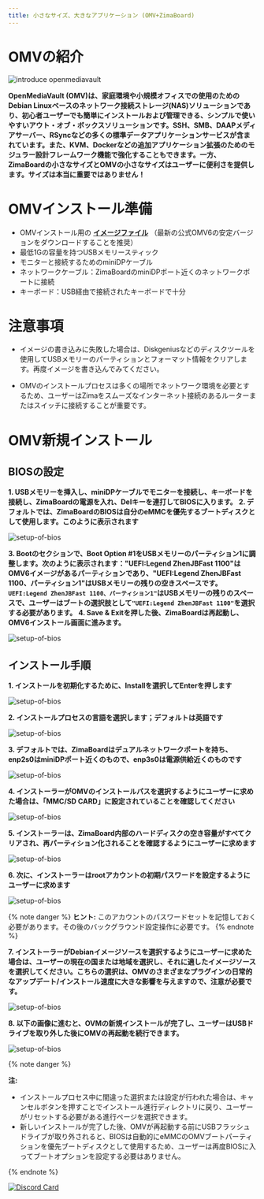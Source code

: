 ```yaml
---
title: 小さなサイズ、大きなアプリケーション (OMV+ZimaBoard)
---
```

# OMVの紹介

![introduce openmediavault](/images/Small-body-Big-applications-(OMV+Zima)/introduce-openmediavault.png)

**OpenMediaVault (OMV)は、家庭環境や小規模オフィスでの使用のためのDebian Linuxベースのネットワーク接続ストレージ(NAS)ソリューションであり、初心者ユーザーでも簡単にインストールおよび管理できる、シンプルで使いやすいアウト・オブ・ボックスソリューションです。SSH、SMB、DAAPメディアサーバー、RSyncなどの多くの標準データアプリケーションサービスが含まれています。また、KVM、Dockerなどの追加アプリケーション拡張のためのモジュラー設計フレームワーク機能で強化することもできます。一方、ZimaBoardの小さなサイズとOMVの小さなサイズはユーザーに便利さを提供します。サイズは本当に重要ではありません！**

# OMVインストール準備

- OMVインストール用の [**イメージファイル**](https://www.openmediavault.org/download.html) （最新の公式OMV6の安定バージョンをダウンロードすることを推奨）
- 最低1Gの容量を持つUSBメモリースティック
- モニターと接続するためのminiDPケーブル
- ネットワークケーブル：ZimaBoardのminiDPポート近くのネットワークポートに接続
- キーボード：USB経由で接続されたキーボードで十分

# 注意事項

- イメージの書き込みに失敗した場合は、Diskgeniusなどのディスクツールを使用してUSBメモリーのパーティションとフォーマット情報をクリアします。再度イメージを書き込んでみてください。

- OMVのインストールプロセスは多くの場所でネットワーク環境を必要とするため、ユーザーはZimaをスムーズなインターネット接続のあるルーターまたはスイッチに接続することが重要です。

# OMV新規インストール

## BIOSの設定

**1. USBメモリーを挿入し、miniDPケーブルでモニターを接続し、キーボードを接続し、ZimaBoardの電源を入れ、Delキーを連打してBIOSに入ります。**
**2. デフォルトでは、ZimaBoardのBIOSは自分のeMMCを優先するブートディスクとして使用します。このように表示されます**

![setup-of-bios](/images/Small-body-Big-applications-(OMV+Zima)/setup-of-bios.jpeg)

**3. Bootのセクションで、Boot Option #1をUSBメモリーのパーティション1に調整します。次のように表示されます："UEFI:Legend ZhenJBFast 1100"はOMV6イメージがあるパーティションであり、"UEFI:Legend ZhenJBFast 1100、パーティション1"はUSBメモリーの残りの空きスペースです。`UEFI:Legend ZhenJBFast 1100、パーティション1"`はUSBメモリーの残りのスペースで、ユーザーはブートの選択肢として`"UEFI:Legend ZhenJBFast 1100"`を選択する必要があります。**
**4. Save & Exitを押した後、ZimaBoardは再起動し、OMV6インストール画面に進みます。**

![setup-of-bios](/images/Small-body-Big-applications-(OMV+Zima)/chosse-uefi-boot.jpeg)

## インストール手順

**1. インストールを初期化するために、Installを選択してEnterを押します**

![setup-of-bios](/images/Small-body-Big-applications-(OMV+Zima)/install-omv.png)

**2. インストールプロセスの言語を選択します；デフォルトは英語です**

![setup-of-bios](/images/Small-body-Big-applications-(OMV+Zima)/select-language.png)

**3. デフォルトでは、ZimaBoardはデュアルネットワークポートを持ち、enp2s0はminiDPポート近くのもので、enp3s0は電源供給近くのものです**

![setup-of-bios](/images/Small-body-Big-applications-(OMV+Zima)/choose-lan-port.jpeg)

**4. インストーラーがOMVのインストールパスを選択するようにユーザーに求めた場合は、「MMC/SD CARD」に設定されていることを確認してください**

![setup-of-bios](/images/Small-body-Big-applications-(OMV+Zima)/choose-emmc.jpeg)

**5. インストーラーは、ZimaBoard内部のハードディスクの空き容量がすべてクリアされ、再パーティション化されることを確認するようにユーザーに求めます**

![setup-of-bios](/images/Small-body-Big-applications-(OMV+Zima)/partition-disks.jpeg)

**6. 次に、インストーラーはrootアカウントの初期パスワードを設定するようにユーザーに求めます**

![setup-of-bios](/images/Small-body-Big-applications-(OMV+Zima)/Initialize-password.jpeg)

{% note danger %}
**ヒント:**
  このアカウントのパスワードセットを記憶しておく必要があります。その後のバックグラウンド設定操作に必要です。
{% endnote  %}

**7. インストーラーがDebianイメージソースを選択するようにユーザーに求めた場合は、ユーザーの現在の国または地域を選択し、それに適したイメージソースを選択してください。こちらの選択は、OMVのさまざまなプラグインの日常的なアップデート/インストール速度に大きな影響を与えますので、注意が必要です。**

![setup-of-bios](/images/Small-body-Big-applications-(OMV+Zima)/choose-image.jpeg)

**8. 以下の画像に進むと、OVMの新規インストールが完了し、ユーザーはUSBドライブを取り外した後にOMVの再起動を続行できます。**

![setup-of-bios](/images/Small-body-Big-applications-(OMV+Zima)/usb-drive-boot.jpeg)

{% note danger %}

**注:**

- インストールプロセス中に間違った選択または設定が行われた場合は、キャンセルボタンを押すことでインストール進行ディレクトリに戻り、ユーザーがリセットする必要がある進行ページを選択できます。
- 新しいインストールが完了した後、OMVが再起動する前にUSBフラッシュドライブが取り外されると、BIOSは自動的にeMMCのOMVブートパーティションを優先ブートディスクとして使用するため、ユーザーは再度BIOSに入ってブートオプションを設定する必要はありません。

{% endnote  %}

[![Discord Card](https://discordapp.com/api/guilds/884667213326463016/widget.png?style=banner2)](https://discord.gg/knqAbbBbeX)